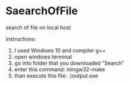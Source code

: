 # SaearchOfFile
search of file on local host



instructions: 

1. I used Windows 10 and compiler g++
2. open windows terminal 
3. go into folder that you downloaded "Search" 
4. enter this command: mingw32-make
5. than execute  this file:  .\output.exe
